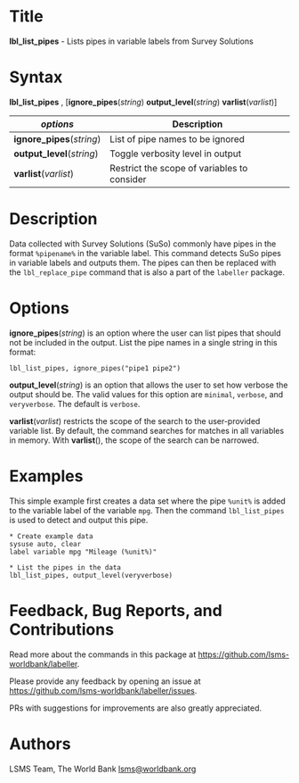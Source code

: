 # Title

__lbl_list_pipes__ - Lists pipes in variable labels from Survey Solutions

# Syntax

__lbl_list_pipes__ , [__**ig**nore_pipes__(_string_) __**out**put_level__(_string_) __**v**arlist__(_varlist_)]

| _options_ | Description |
|-----------|-------------|
| __**ig**nore_pipes__(_string_) | List of pipe names to be ignored |
| __**out**put_level__(_string_) | Toggle verbosity level in output |
| __**v**arlist__(_varlist_) | Restrict the scope of variables to consider |

# Description

Data collected with Survey Solutions (SuSo) commonly have pipes
in the format `%pipename%` in the variable label.
This command detects SuSo pipes in variable labels and outputs them.
The pipes can then be replaced with the `lbl_replace_pipe` command that
is also a part of the `labeller` package.

# Options

__**ig**nore_pipes__(_string_) is an option where the user can list pipes
that should not be included in the output.
List the pipe names in a single string in this format:

```
lbl_list_pipes, ignore_pipes("pipe1 pipe2")
```

__**out**put_level__(_string_) is an option that allows the user to
set how verbose the output should be.
The valid values for this option are
`minimal`, `verbose`, and `veryverbose`.
The default is `verbose`.

__**v**arlist__(_varlist_) restricts the scope of the search to the user-provided variable list. By default, the command searches for matches in all variables in memory. With __varlist__(), the scope of the search can be narrowed.

# Examples

This simple example first creates a data set where the pipe `%unit%` is
added to the variable label of the variable `mpg`.
Then the command `lbl_list_pipes` is used to detect and output this pipe.

```
* Create example data
sysuse auto, clear
label variable mpg "Mileage (%unit%)"

* List the pipes in the data
lbl_list_pipes, output_level(veryverbose)

```

# Feedback, Bug Reports, and Contributions

Read more about the commands in this package at https://github.com/lsms-worldbank/labeller.

Please provide any feedback by opening an issue at https://github.com/lsms-worldbank/labeller/issues.

PRs with suggestions for improvements are also greatly appreciated.

# Authors

LSMS Team, The World Bank lsms@worldbank.org
